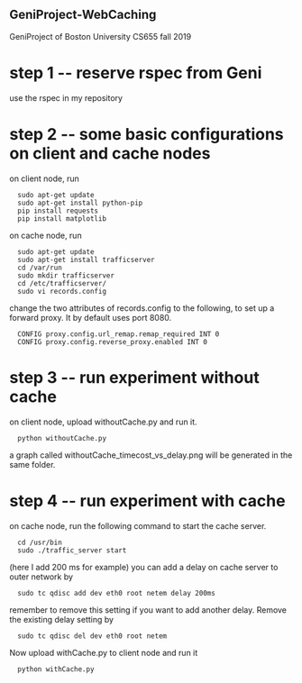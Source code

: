## GeniProject-WebCaching
GeniProject of Boston University CS655 fall 2019

# step 1 -- reserve rspec from Geni
use the rspec in my repository
# step 2 -- some basic configurations on client and cache nodes
on client node, run
```
  sudo apt-get update
  sudo apt-get install python-pip
  pip install requests
  pip install matplotlib
```
on cache node, run
```
  sudo apt-get update
  sudo apt-get install trafficserver
  cd /var/run
  sudo mkdir trafficserver
  cd /etc/trafficserver/
  sudo vi records.config
```
change the two attributes of records.config to the following, to set up a forward proxy. It by default uses port 8080.
```
  CONFIG proxy.config.url_remap.remap_required INT 0
  CONFIG proxy.config.reverse_proxy.enabled INT 0
```

# step 3 -- run experiment without cache
on client node, upload withoutCache.py and run it.
```
  python withoutCache.py
```
a graph called withoutCache_timecost_vs_delay.png will be generated in the same folder.
# step 4 -- run experiment with cache
on cache node, run the following command to start the cache server.
```
  cd /usr/bin
  sudo ./traffic_server start
```
(here I add 200 ms for example) you can add a delay on cache server to outer network by
```
  sudo tc qdisc add dev eth0 root netem delay 200ms
```
remember to remove this setting if you want to add another delay. Remove the existing delay setting by
```
  sudo tc qdisc del dev eth0 root netem
```

Now upload withCache.py to client node and run it
```
  python withCache.py
```
